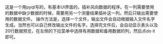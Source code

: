这是一个用pyqt写的，有基本UI界面的，插补风向数据的程序。在一列需要使用的数据中缺少数据的时候，需要用另一个测量结果插补这一列。然后只输出需要使用的数据文件。
操作方法是，选择一个文件，输出文件会自动根据输入文件名字生成。当然也可以自己修改输出文件的名字。选择完文件后，会自动显示表头以及20行数据预览，在左侧的下拉菜单中选择有用数据和备用数据的列，然后点do it即可。

